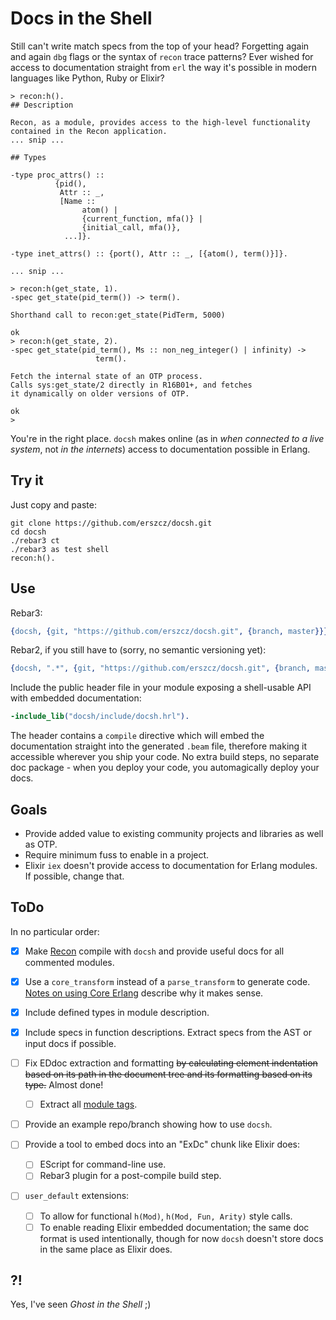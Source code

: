 # Docs in the Shell

Still can't write match specs from the top of your head?
Forgetting again and again `dbg` flags or the syntax of `recon` trace patterns?
Ever wished for access to documentation straight from `erl`
the way it's possible in modern languages like Python, Ruby or Elixir?

```
> recon:h().
## Description

Recon, as a module, provides access to the high-level functionality
contained in the Recon application.
... snip ...

## Types

-type proc_attrs() ::
          {pid(),
           Attr :: _,
           [Name ::
                atom() |
                {current_function, mfa()} |
                {initial_call, mfa()},
            ...]}.

-type inet_attrs() :: {port(), Attr :: _, [{atom(), term()}]}.

... snip ...

> recon:h(get_state, 1).
-spec get_state(pid_term()) -> term().

Shorthand call to recon:get_state(PidTerm, 5000)

ok
> recon:h(get_state, 2).
-spec get_state(pid_term(), Ms :: non_neg_integer() | infinity) ->
                   term().

Fetch the internal state of an OTP process.
Calls sys:get_state/2 directly in R16B01+, and fetches
it dynamically on older versions of OTP.

ok
>
```

You're in the right place.
`docsh` makes online (as in _when connected to a live system_,
not _in the internets_) access to documentation possible in Erlang.

## Try it

Just copy and paste:

```
git clone https://github.com/erszcz/docsh.git
cd docsh
./rebar3 ct
./rebar3 as test shell
recon:h().
```

## Use

Rebar3:

```erlang
{docsh, {git, "https://github.com/erszcz/docsh.git", {branch, master}}}
```

Rebar2, if you still have to (sorry, no semantic versioning yet):

```erlang
{docsh, ".*", {git, "https://github.com/erszcz/docsh.git", {branch, master}}}
```

Include the public header file in your module exposing a shell-usable API
with embedded documentation:

```erlang
-include_lib("docsh/include/docsh.hrl").
```

The header contains a `compile` directive which will embed the
documentation straight into the generated `.beam` file,
therefore making it accessible wherever you ship your code.
No extra build steps, no separate doc package - when you deploy your code,
you automagically deploy your docs.


## Goals

- Provide added value to existing community projects and libraries as well as OTP.
- Require minimum fuss to enable in a project.
- Elixir `iex` doesn't provide access to documentation for Erlang modules.
  If possible, change that.

## ToDo

In no particular order:

- [x] Make [Recon](https://github.com/ferd/recon) compile with `docsh`
      and provide useful docs for all commented modules.

- [x] Use a `core_transform` instead of a `parse_transform` to generate code.
      [Notes on using Core Erlang](notes.md#using-core-erlang)
      describe why it makes sense.

- [x] Include defined types in module description.

- [x] Include specs in function descriptions.
      Extract specs from the AST or input docs if possible.

- [ ] Fix EDdoc extraction and formatting ~~by calculating element
      indentation based on its path in the document tree and its formatting
      based on its type.~~ Almost done!

    * [ ] Extract all [module tags][edoc:module-tags].

- [ ] Provide an example repo/branch showing how to use `docsh`.

- [ ] Provide a tool to embed docs into an "ExDc" chunk like Elixir does:

    * [ ] EScript for command-line use.
    * [ ] Rebar3 plugin for a post-compile build step.

- [ ] `user_default` extensions:

    * [ ] To allow for functional `h(Mod)`, `h(Mod, Fun, Arity)`
          style calls.
    * [ ] To enable reading Elixir embedded documentation;
          the same doc format is used intentionally,
          though for now `docsh` doesn't store docs in the same place as Elixir does.

[edoc:module-tags]: http://erlang.org/doc/apps/edoc/chapter.html#Module_tags


## ?!

Yes, I've seen _Ghost in the Shell_ ;)
